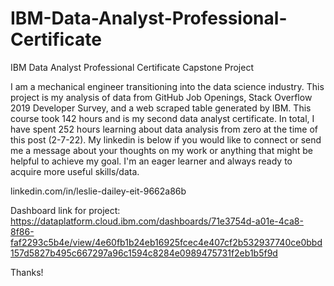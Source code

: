 # IBM-Data-Analyst-Professional-Certificate
IBM Data Analyst Professional Certificate Capstone Project

  I am a mechanical engineer transitioning into the data science industry. This project is my analysis of data from GitHub Job Openings, Stack Overflow 2019 Developer Survey, and a web scraped table generated by IBM. This course took 142 hours and is my second data analyst certificate. In total, I have spent 252 hours learning about data analysis from zero at the time of this post (2-7-22). My linkedin is below if you would like to connect or send me a message about your thoughts on my work or anything that might be helpful to achieve my goal. I'm an eager learner and always ready to acquire more useful skills/data.

linkedin.com/in/leslie-dailey-eit-9662a86b 

Dashboard link for project:
https://dataplatform.cloud.ibm.com/dashboards/71e3754d-a01e-4ca8-8f86-faf2293c5b4e/view/4e60fb1b24eb16925fcec4e407cf2b532937740ce0bbd157d5827b495c667297a96c1594c8284e0989475731f2eb1b5f9d 

Thanks!
